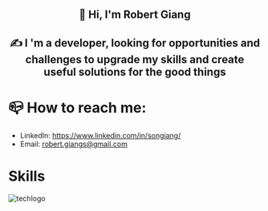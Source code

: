 ## <p align="center">:wave: Hi, I'm Robert Giang</p>
## <p align="center">	:writing_hand: I 'm a developer, looking for opportunities and challenges to upgrade my skills and create useful solutions for the good things</p>


# :mailbox_closed: How to reach me:
- LinkedIn: https://www.linkedin.com/in/songiang/
- Email: robert.giangs@gmail.com

# Skills
![techlogo](https://user-images.githubusercontent.com/87811575/189519472-ac8fecc5-fa5f-4e5d-a83a-847e6ce285a8.PNG)
